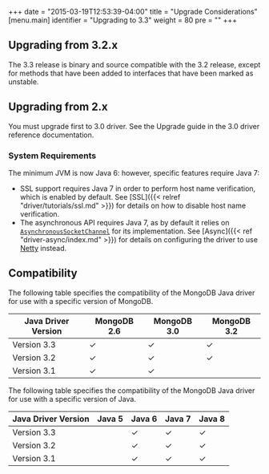 +++
date = "2015-03-19T12:53:39-04:00"
title = "Upgrade Considerations"
[menu.main]
  identifier = "Upgrading to 3.3"
  weight = 80
  pre = "<i class='fa fa-level-up'></i>"
+++

## Upgrading from 3.2.x

The 3.3 release is binary and source compatible with the 3.2 release, except for methods that have been added to interfaces that have
been marked as unstable.

## Upgrading from 2.x

You must upgrade first to 3.0 driver.  See the Upgrade guide in the 3.0 driver reference documentation.

### System Requirements

The minimum JVM is now Java 6: however, specific features require Java 7:

- SSL support requires Java 7 in order to perform host name verification, which is enabled by default.  See
[SSL]({{< relref "driver/tutorials/ssl.md" >}}) for details on how to disable host name verification.
- The asynchronous API requires Java 7, as by default it relies on
[`AsynchronousSocketChannel`](http://docs.oracle.com/javase/7/docs/api/java/nio/channels/AsynchronousSocketChannel.html) for
its implementation.  See [Async]({{< ref "driver-async/index.md" >}}) for details on configuring the driver to use [Netty](http://netty.io/) instead.

## Compatibility

The following table specifies the compatibility of the MongoDB Java driver for use with a specific version of MongoDB.

|Java Driver Version|MongoDB 2.6|MongoDB 3.0 |MongoDB 3.2|
|-------------------|-----------|------------|-----------|
|Version 3.3        |  ✓  |  ✓  |  ✓  |
|Version 3.2        |  ✓  |  ✓  |  ✓  |
|Version 3.1        |  ✓  |  ✓  |    |

The following table specifies the compatibility of the MongoDB Java driver for use with a specific version of Java.

|Java Driver Version|Java 5 | Java 6 | Java 7 | Java 8 |
|-------------------|-------|--------|--------|--------|
|Version 3.3        |     | ✓ | ✓ | ✓ |
|Version 3.2        |     | ✓ | ✓ | ✓ |
|Version 3.1        |     | ✓ | ✓ | ✓ |
